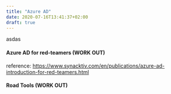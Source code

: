 ```yaml
---
title: "Azure AD"
date: 2020-07-16T13:41:37+02:00
draft: true
---
```

asdas

#### Azure AD for red-teamers (WORK OUT)
reference: https://www.synacktiv.com/en/publications/azure-ad-introduction-for-red-teamers.html

#### Road Tools (WORK OUT)